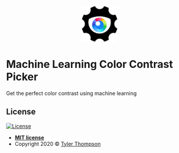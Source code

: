 
<p align="center">
  <img src="images/logo.png" width="100px" alt="MachineLearningColorContrast"/>
</p>

# Machine Learning Color Contrast Picker
Get the perfect color contrast using machine learning


## License

[![License](http://img.shields.io/:license-mit-blue.svg?style=flat-square)](http://badges.mit-license.org)

- **[MIT license](http://opensource.org/licenses/mit-license.php)**
- Copyright 2020 © <a href="https://tylerthompson.me" target="_blank">Tyler Thompson</a>
